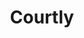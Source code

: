 ---
title: 'Courtly'
pubDate: 2024-06-05
description: 'Insert omegalul description. Lorem ipsum dolor sit amet, consectetuer adipiscing elit, sed diam nonummy nibh euismod tincidunt ut laoreet dolore magna aliquam.'
video:
    desktopUrl: '/videos/courtly--desktop.webm'
    mobileUrl: '/videos/courtly--mobile.webm'
category: 'Business Website'
client: 'Courtly'
industry: 'Online Weddings'
websiteUrl: 'https://courtly.com'
---